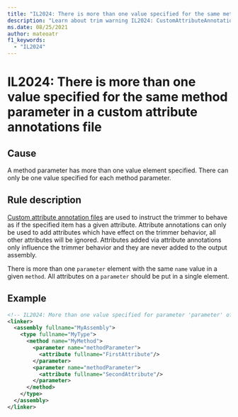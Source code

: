 ```yaml
---
title: "IL2024: There is more than one value specified for the same method parameter in a custom attribute annotations file"
description: "Learn about trim warning IL2024: CustomAttributeAnnotationsMoreThanOneMethodParameterValue"
ms.date: 08/25/2021
author: mateoatr
f1_keywords:
  - "IL2024"
---
```

# IL2024: There is more than one value specified for the same method parameter in a custom attribute annotations file

## Cause

A method parameter has more than one value element specified. There can only be one value
specified for each method parameter.

## Rule description

[Custom attribute annotation files](https://github.com/dotnet/runtime/blob/main/docs/tools/illink/data-formats.md#custom-attributes-annotations-format)
are used to instruct the trimmer to behave as if the specified item has a given
attribute. Attribute annotations can only be used to add attributes which have effect on
the trimmer behavior, all other attributes will be ignored. Attributes added via
attribute annotations only influence the trimmer behavior and they are never added to the
output assembly.

There is more than one `parameter` element with the same `name` value in a given
`method`. All attributes on a `parameter` should be put in a single element.

## Example

```xml
<!-- IL2024: More than one value specified for parameter 'parameter' of method 'method' -->
<linker>
  <assembly fullname="MyAssembly">
    <type fullname="MyType">
      <method name="MyMethod">
        <parameter name="methodParameter">
          <attribute fullname="FirstAttribute"/>
        </parameter>
        <parameter name="methodParameter">
          <attribute fullname="SecondAttribute"/>
        </parameter>
      </method>
    </type>
  </assembly>
</linker>
```
